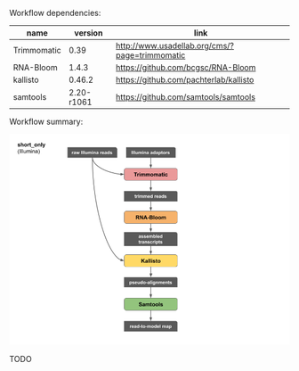 Workflow dependencies:

| name | version | link |
| --- | --- | --- |
| Trimmomatic | 0.39 | http://www.usadellab.org/cms/?page=trimmomatic |
| RNA-Bloom | 1.4.3 | https://github.com/bcgsc/RNA-Bloom |
| kallisto | 0.46.2 | https://github.com/pachterlab/kallisto |
| samtools | 2.20-r1061 | https://github.com/samtools/samtools |

Workflow summary:

![workflow](lrgasp_short_only_workflow.png)

TODO
